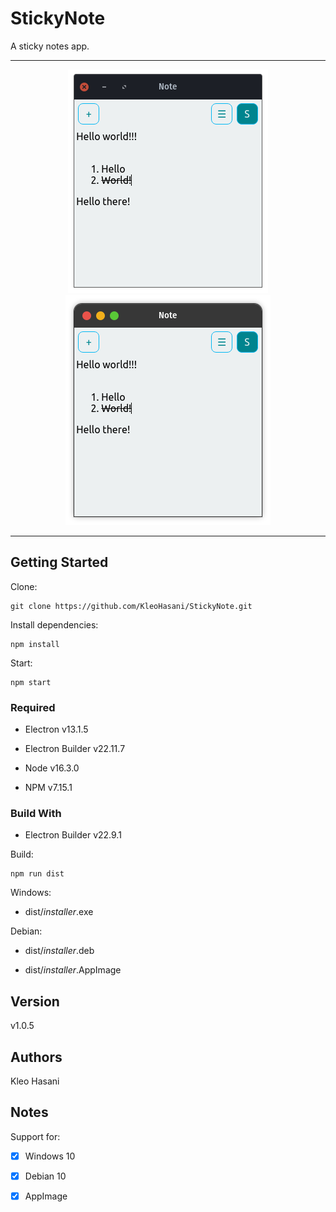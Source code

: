 # StickyNote

A sticky notes app.

---

<p align="center">
	<img src="./docs/screenshots/Screenshot1.png">
	<img src="./docs/screenshots/Screenshot2.png">
</p>

---

## Getting Started

Clone:

```git
git clone https://github.com/KleoHasani/StickyNote.git
```

Install dependencies:

```npm
npm install
```

Start:

```npm
npm start
```

### Required

-   Electron v13.1.5

-   Electron Builder v22.11.7

-   Node v16.3.0

-   NPM v7.15.1

### Build With

-   Electron Builder v22.9.1

Build:

```npm
npm run dist
```

Windows:

-   dist/_installer_.exe

Debian:

-   dist/_installer_.deb

-   dist/_installer_.AppImage

## Version

v1.0.5

## Authors

Kleo Hasani

## Notes

Support for:

-   [x] Windows 10

-   [x] Debian 10

-   [x] AppImage
